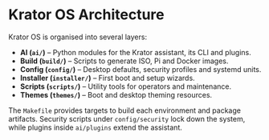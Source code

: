 # Krator OS Architecture

Krator OS is organised into several layers:

- **AI (`ai/`)** – Python modules for the Krator assistant, its CLI and plugins.
- **Build (`build/`)** – Scripts to generate ISO, Pi and Docker images.
- **Config (`config/`)** – Desktop defaults, security profiles and systemd units.
- **Installer (`installer/`)** – First boot and setup wizards.
- **Scripts (`scripts/`)** – Utility tools for operators and maintenance.
- **Themes (`themes/`)** – Boot and desktop theming resources.

The `Makefile` provides targets to build each environment and package
artifacts. Security scripts under `config/security` lock down the system,
while plugins inside `ai/plugins` extend the assistant.
